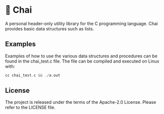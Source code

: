 # 🍵 Chai

A personal header-only utility library for the C programming language.
Chai provides basic data structures such as lists.

## Examples

Examples of how to use the various data structures and procedures can be found in the chai_test.c file.
The file can be compiled and executed on Linux with:

```c
cc chai_test.c && ./a.out
```

## License

The project is released under the terms of the Apache-2.0 License.
Please refer to the LICENSE file.
